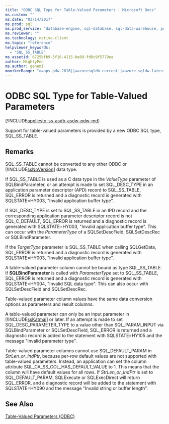 ```yaml
---
title: "ODBC SQL Type for Table-Valued Parameters | Microsoft Docs"
ms.custom: ""
ms.date: "03/14/2017"
ms.prod: sql
ms.prod_service: "database-engine, sql-database, sql-data-warehouse, pdw"
ms.reviewer: ""
ms.technology: native-client
ms.topic: "reference"
helpviewer_keywords: 
  - "SQL_SS_TABLE"
ms.assetid: 6725bfb9-5f10-4115-be09-fd9c9f5779ea
author: MightyPen
ms.author: genemi
monikerRange: ">=aps-pdw-2016||=azuresqldb-current||=azure-sqldw-latest||>=sql-server-2016||=sqlallproducts-allversions||>=sql-server-linux-2017||=azuresqldb-mi-current"
---
```

# ODBC SQL Type for Table-Valued Parameters
[!INCLUDE[appliesto-ss-asdb-asdw-pdw-md](../../includes/appliesto-ss-asdb-asdw-pdw-md.md)]

  Support for table-valued parameters is provided by a new ODBC SQL type, SQL_SS_TABLE.  
  
## Remarks  
 SQL_SS_TABLE cannot be converted to any other ODBC or [!INCLUDE[ssNoVersion](../../includes/ssnoversion-md.md)] data type.  
  
 If SQL_SS_TABLE is used as a C data type in the *ValueType* parameter of SQLBindParameter, or an attempt is made to set SQL_DESC_TYPE in an application parameter descriptor (APD) record to SQL_SS_TABLE, SQL_ERROR is returned and a diagnostic record is generated with SQLSTATE=HY003, "Invalid application buffer type".  
  
 If SQL_DESC_TYPE is set to SQL_SS_TABLE in an IPD record and the corresponding application parameter descriptor record is not SQL_C_DEFAULT, SQL_ERROR is returned and a diagnostic record is generated with SQLSTATE=HY003, "Invalid application buffer type". This can occur with the *ParameterType* of a SQLSetDescField, SQLSetDescRec or SQLBindParameter.  
  
 If the *TargetType* parameter is SQL_SS_TABLE when calling SQLGetData, SQL_ERROR is returned and a diagnostic record is generated with SQLSTATE=HY003, "Invalid application buffer type".  
  
 A table-valued parameter column cannot be bound as type SQL_SS_TABLE. If **SQLBindParameter** is called with *ParameterType* set to SQL_SS_TABLE, SQL_ERROR is returned and a diagnostic record is generated with SQLSTATE=HY004, "Invalid SQL data type". This can also occur with SQLSetDescField and SQLSetDescRec.  
  
 Table-valued parameter column values have the same data conversion options as parameters and result columns.  
  
 A table-valued parameter can only be an input parameter in [!INCLUDE[ssKatmai](../../includes/sskatmai-md.md)] or later. If an attempt is made to set SQL_DESC_PARAMETER_TYPE to a value other than SQL_PARAM_INPUT via SQLBindParameter or SQLSetDescField, SQL_ERROR is returned and a diagnostic record is added to the statement with SQLSTATE=HY105 and the message "Invalid parameter type".  
  
 Table-valued parameter columns cannot use SQL_DEFAULT_PARAM in *StrLen_or_IndPtr*, because per-row default values are not supported with table-valued parameters. Instead, an application can set the column attribute SQL_CA_SS_COL_HAS_DEFAULT_VALUE to 1. This means that the column will have default values for all rows. If *StrLen_or_IndPtr* is set to SQL_DEFAULT_PARAM, SQLExecute or SQLExecDirect will return SQL_ERROR, and a diagnostic record will be added to the statement with SQLSTATE=HY090 and the message "Invalid string or buffer length".  
  
## See Also  
 [Table-Valued Parameters &#40;ODBC&#41;](../../relational-databases/native-client-odbc-table-valued-parameters/table-valued-parameters-odbc.md)  
  
  

